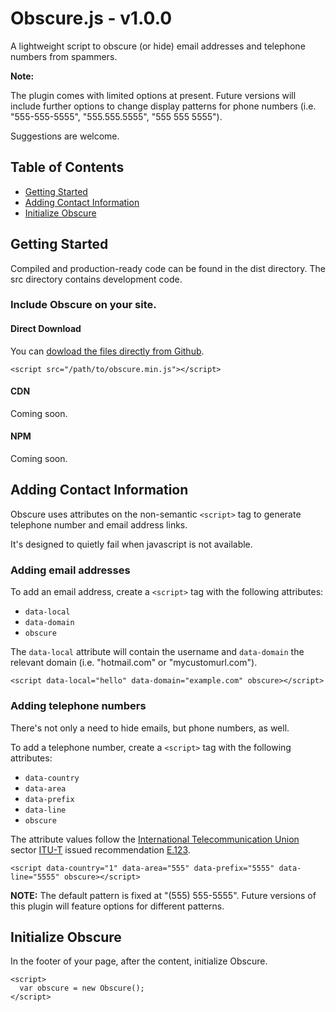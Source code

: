 # Obscure.js - v1.0.0

A lightweight script to obscure (or hide) email addresses and telephone numbers from spammers.

**Note:** 

The plugin comes with limited options at present. Future versions will include further options to change display patterns for phone numbers (i.e. "555-555-5555", "555.555.5555", "555 555 5555").

Suggestions are welcome.

## Table of Contents

* [Getting Started](#getting-started)
* [Adding Contact Information](#adding-contact-information)
* [Initialize Obscure](#intialize-obscure)

## Getting Started

Compiled and production-ready code can be found in the dist directory. The src directory contains development code.

### Include Obscure on your site.

#### Direct Download

You can [dowload the files directly from Github](https://minhaskamal.github.io/DownGit/#/home?url=https://github.com/jsphpndr/obscurejs).

```
<script src="/path/to/obscure.min.js"></script>

```

#### CDN

Coming soon.

#### NPM

Coming soon.

## Adding Contact Information

Obscure uses attributes on the non-semantic `<script>` tag to generate telephone number and email address links.

It's designed to quietly fail when javascript is not available.

### Adding email addresses

To add an email address, create a `<script>` tag with the following attributes:

* `data-local`
* `data-domain`
* `obscure`

The `data-local` attribute will contain the username and `data-domain` the relevant domain (i.e. "hotmail.com" or "mycustomurl.com").

```
<script data-local="hello" data-domain="example.com" obscure></script>

```

### Adding telephone numbers

There's not only a need to hide emails, but phone numbers, as well.

To add a telephone number, create a `<script>` tag with the following attributes:

* `data-country`
* `data-area`
* `data-prefix`
* `data-line`
* `obscure`

The attribute values follow the <a href="https://en.wikipedia.org/wiki/International_Telecommunication_Union" target="_blank">International Telecommunication Union</a> sector <a href="https://en.wikipedia.org/wiki/ITU-T" target="_blank">ITU-T</a> issued recommendation <a href="https://en.wikipedia.org/wiki/E.123" target="_blank">E.123</a>.

```
<script data-country="1" data-area="555" data-prefix="5555" data-line="5555" obscure></script>

```

**NOTE:** The default pattern is fixed at "(555) 555-5555". Future versions of this plugin will feature options for different patterns.

## Initialize Obscure

In the footer of your page, after the content, initialize Obscure.

```
<script>
  var obscure = new Obscure();
</script>

```
